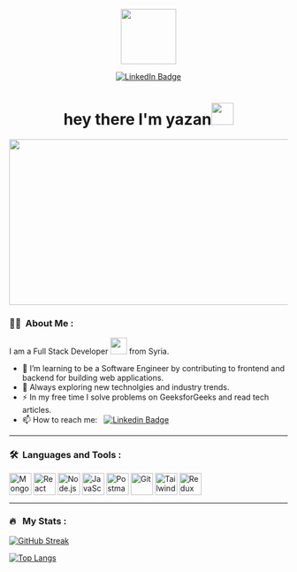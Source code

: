 <p align="center"><img src="https://media.giphy.com/media/M9gbBd9nbDrOTu1Mqx/giphy.gif" width="100"/></p>
<p align="center">
<a href="https://www.linkedin.com/in/yazanalkhalil"><img src="https://img.shields.io/badge/LinkedIn-blue?style=for-the-badge&logo=linkedin&logoColor=white" alt="LinkedIn Badge"></a>
</p>

<h1 align="center">hey there I'm yazan<img src="https://media.giphy.com/media/hvRJCLFzcasrR4ia7z/giphy.gif" width="40"></h1>

<p align="center"><img src="https://media.giphy.com/media/dWesBcTLavkZuG35MI/giphy.gif" width="600" height="300"  /></p>

### :woman_technologist: &nbsp;About Me :

I am a Full Stack Developer <img src="https://media.giphy.com/media/WUlplcMpOCEmTGBtBW/giphy.gif" width="30"> from Syria.

- 🔭 I’m learning to be a Software Engineer by contributing to frontend and backend for building web applications.
- 🌱 Always exploring new technolgies and industry trends.
- ⚡ In my free time I solve problems on GeeksforGeeks and read tech articles.
- 📫 How to reach me: &nbsp; [![Linkedin Badge](https://img.shields.io/badge/-yazanalkhalil-blue?style=flat&logo=Linkedin&logoColor=white)](https://www.linkedin.com/in/yazanalkhalil)

---

### 🛠 &nbsp;Languages and Tools :

<div style="display: flex; flex-wrap:wrap; align-items: center;">
  <img src="https://www.vectorlogo.zone/logos/mongodb/mongodb-icon.svg" title="MongoDB" alt="MongoDB" width="40" height="40"/>&nbsp;
  <img src="https://www.vectorlogo.zone/logos/reactjs/reactjs-icon.svg" title="React" alt="React" width="40" height="40"/>&nbsp;
  <img src="https://www.vectorlogo.zone/logos/nodejs/nodejs-icon.svg" title="Node.js" alt="Node.js" width="40" height="40"/>&nbsp;
  <img src="https://www.svgrepo.com/show/349419/javascript.svg" title="JavaScript" alt="JavaScript" width="40" height="40"/>&nbsp;
  <img src="https://www.vectorlogo.zone/logos/getpostman/getpostman-icon.svg" title="Postman" alt="Postman" width="40" height="40"/>&nbsp;
  <img src="https://www.vectorlogo.zone/logos/git-scm/git-scm-icon.svg" title="Git" alt="Git" width="40" height="40"/>&nbsp;
  <img src="https://www.vectorlogo.zone/logos/tailwindcss/tailwindcss-icon.svg" title="Tailwind CSS" alt="Tailwind CSS" width="40" height="40"/>&nbsp;
  <img src="https://www.vectorlogo.zone/logos/js_redux/js_redux-icon.svg" title="Redux" alt="Redux" width="40" height="40"/>&nbsp;
</div>

---

### 🔥 &nbsp; My Stats :
[![GitHub Streak](http://github-readme-streak-stats.herokuapp.com?user=YazanAlkhalil&theme=dark&background=000000)](https://git.io/streak-stats)

[![Top Langs](https://github-readme-stats.vercel.app/api/top-langs/?username=YazanAlkhalil&layout=compact&theme=vision-friendly-dark)](https://github.com/anuraghazra/github-readme-stats)


